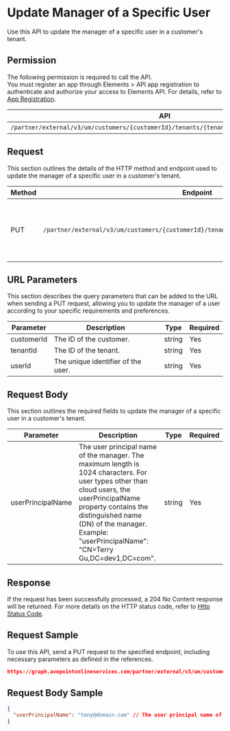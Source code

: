 # Update Manager of a Specific User

Use this API to update the manager of a specific user in a customer's tenant. 

## Permission

The following permission is required to call the API.  
You must register an app through Elements > API app registration to authenticate and authorize your access to Elements API. For details, refer to [App Registration](../../register-app.md).

| API | Permission  |
|-----------|--------|
| `/partner/external/v3/um/customers/{customerId}/tenants/{tenantId}/users/{userId}/manager`|elements.um.user.readwrite.all|  

## Request

This section outlines the details of the HTTP method and endpoint used to update the manager of a specific user in a customer's tenant.

| Method | Endpoint | Description |
|-----------|--------|------------|
| PUT | `/partner/external/v3/um/customers/{customerId}/tenants/{tenantId}/users/{userId}/manager` | Updates the manager of a specific user in a customer's tenant.|

## URL Parameters

This section describes the query parameters that can be added to the URL when sending a PUT request, allowing you to update the manager of a user according to your specific requirements and preferences.

| Parameter | Description | Type | Required |
| --- | --- | --- |---|
| customerId | The ID of the customer. | string | Yes |
| tenantId | The ID of the tenant. | string | Yes |
| userId | The unique identifier of the user. | string | Yes |

## Request Body

This section outlines the required fields to update the manager of a specific user in a customer's tenant.

| Parameter | Description | Type | Required |
| --- | --- | --- | --- |
| userPrincipalName | The user principal name of the manager. The maximum length is 1024 characters. For user types other than cloud users, the userPrincipalName property contains the distinguished name (DN) of the manager. Example: "userPrincipalName": "CN=Terry Gu,DC=dev1,DC=com".| string | Yes |

## Response

If the request has been successfully processed, a 204 No Content response will be returned. For more details on the HTTP status code, refer to [Http Status Code](../../Use-AvePoint-Graph-API.md#http-status-code).

## Request Sample

To use this API, send a PUT request to the specified endpoint, including necessary parameters as defined in the references. 

```json
https://graph.avepointonlineservices.com/partner/external/v3/um/customers/966f35cc-****-4070-****-25cd****2a07/tenants/0c7715b3-****-4c4c-****-f363****acec/users/7c18fd6f-****-4353-****-5725****dc3f/manager
```
## Request Body Sample

```json
{
  "userPrincipalName": "tony@domain.com" // The user principal name of the manager
}
```